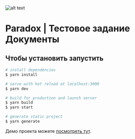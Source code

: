 ![alt text](https://github.com/doston-adilov/Paradox/blob/main/image.jpg?raw=true)

# Paradox | Тестовое задание Документы

## Чтобы установить запустить

```bash
# install dependencies
$ yarn install

# serve with hot reload at localhost:3000
$ yarn dev

# build for production and launch server
$ yarn build
$ yarn start

# generate static project
$ yarn generate
```

Демо проекта можете [посмотреть тут](http://paradox.seven.tj).
